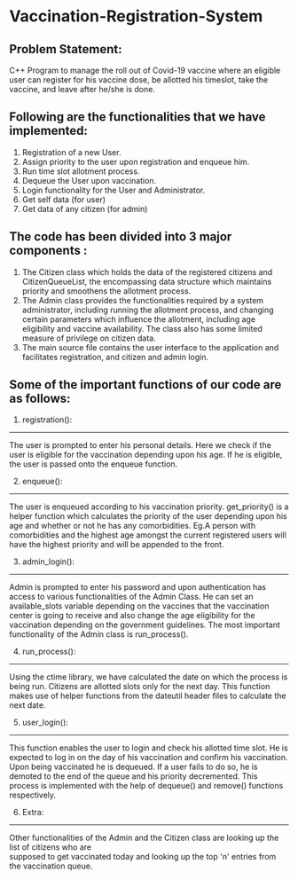 # Vaccination-Registration-System

Problem Statement:
-------------------------------------------------------------------------------------------------------------------------------------
  C++ Program to manage the roll out of Covid-19 vaccine where an eligible user can
  register for his vaccine dose, be allotted his timeslot, take the vaccine, and leave after he/she is done.
	
 Following are the functionalities that we have implemented:
 -------------------------------------------------------------------------------------------------------------------------------------
  1. Registration of a new User.
  2. Assign priority to the user upon registration and enqueue him.
  3. Run time slot allotment process.
  4. Dequeue the User upon vaccination.
  5. Login functionality for the User and Administrator.
  6. Get self data (for user)
  7. Get data of any citizen (for admin)

The code has been divided into 3 major components :
-------------------------------------------------------------------------------------------------------------------------------------

  1. The Citizen class which holds the data of the registered citizens and CitizenQueueList,
     the encompassing data structure which maintains priority and smoothens the allotment process.
  2. The Admin class provides the functionalities required by a system administrator,
     including running the allotment process, and changing certain parameters which influence the
     allotment, including age eligibility and vaccine availability. 
     The class also has some limited measure of privilege on citizen data.
  3. The main source file contains the user interface to the application and facilitates registration,
     and citizen and admin login. 

Some of the important functions of our code are as follows:
-------------------------------------------------------------------------------------------------------------------------------------

1. registration():
-------------------------------------------------------------------------------------------------------------------------------------
The user is prompted to enter his personal details. 
Here we check if the user is eligible for the vaccination depending upon his age. 
If he is eligible, the user is passed onto the enqueue function.

2. enqueue():
-------------------------------------------------------------------------------------------------------------------------------------
The user is enqueued according to his vaccination priority. 
get_priority() is a helper function which calculates the priority of the user depending upon his age
and whether or not he has any comorbidities.
Eg.A person with comorbidities and the highest age amongst the current registered users will have
the highest priority and will be appended to the front.


3. admin_login():
-------------------------------------------------------------------------------------------------------------------------------------
Admin is prompted to enter his password and upon authentication has access to 
various functionalities of the Admin Class. 
He can set an available_slots variable depending on the vaccines that the vaccination center 
is going to receive and also change the age eligibility for the vaccination depending on 
the government guidelines. 
The most important functionality of the Admin class is run_process().


4. run_process():
-------------------------------------------------------------------------------------------------------------------------------------
Using the ctime library, we have calculated the date on which the process is being run.
Citizens are allotted slots only for the next day. 
This function makes use of helper functions from the dateutil header files to calculate the next date.


5. user_login():
-------------------------------------------------------------------------------------------------------------------------------------
This function enables the user to login and check his allotted time slot. 
He is expected to log in on the day of his vaccination and confirm his vaccination. 
Upon being vaccinated he is dequeued. 
If a user fails to do so, he is demoted to the end of the queue and his priority decremented. 
This process is implemented with the help of dequeue() and remove() functions respectively.


6. Extra:
-------------------------------------------------------------------------------------------------------------------------------------
Other functionalities of the Admin and the Citizen class are looking up the list of citizens who are  
supposed to get vaccinated today and looking up the top 'n' entries from the vaccination queue.
